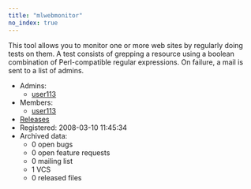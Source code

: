 ```yaml
---
title: "mlwebmonitor"
no_index: true
---
```


This tool allows you to monitor one or more web sites by regularly doing tests on them. A test consists of grepping a resource using a boolean combination of Perl-compatible regular expressions. On failure, a mail is sent to a list of admins.


* Admins:
  * [user113](/users/user113)
* Members:
  * [user113](/users/user113)
* [Releases](https://download.ocamlcore.org/mlwebmonitor)
* Registered: 2008-03-10 11:45:34
* Archived data:
  * 0 open bugs
  * 0 open feature requests
  * 0 mailing list
  * 1 VCS
  * 0 released files
